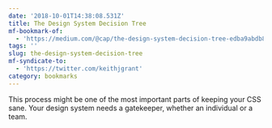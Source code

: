 ```yaml
---
date: '2018-10-01T14:38:08.531Z'
title: The Design System Decision Tree
mf-bookmark-of:
  - 'https://medium.com/@cap/the-design-system-decision-tree-edba9abdb83b'
tags: ''
slug: the-design-system-decision-tree
mf-syndicate-to:
  - 'https://twitter.com/keithjgrant'
category: bookmarks
---
```

This process might be one of the most important parts of keeping your CSS sane. Your design system needs a gatekeeper, whether an individual or a team.
